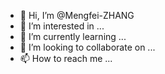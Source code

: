 - 👋 Hi, I’m @Mengfei-ZHANG
- 👀 I’m interested in ...
- 🌱 I’m currently learning ...
- 💞️ I’m looking to collaborate on ...
- 📫 How to reach me ...

<!---
Mengfei-ZHANG/Mengfei-ZHANG is a ✨ special ✨ repository because its `README.md` (this file) appears on your GitHub profile.
You can click the Preview link to take a look at your changes.
--->
